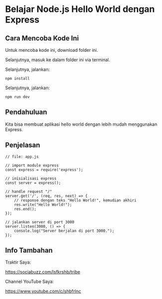 # Belajar Node.js Hello World dengan Express
## Cara Mencoba Kode Ini

Untuk mencoba kode ini, download folder ini.

Selanjutnya, masuk ke dalam folder ini via terminal.

Selanjutnya, jalankan:

```
npm install
```

Selanjutnya, jalankan:

```
npm run dev
```

## Pendahuluan

Kita bisa membuat aplikasi hello world dengan lebih mudah menggunakan Express.

## Penjelasan

```
// file: app.js

// import module express
const express = require('express');

// inisialisasi express
const server = express();

// handle request "/"
server.get('/', (req, res, next) => {
	// response dengan teks "Hello World!", kemudian akhiri
    res.write("Hello World!");
    res.end();
});

// jalankan server di port 3000
server.listen(3000, () => {
    console.log("Server berjalan di port 3000.");
});
```

## Info Tambahan

Traktir Saya:

https://sociabuzz.com/lsfkrshb/tribe

Channel YouTube Saya:

https://www.youtube.com/c/shbfrlnc
